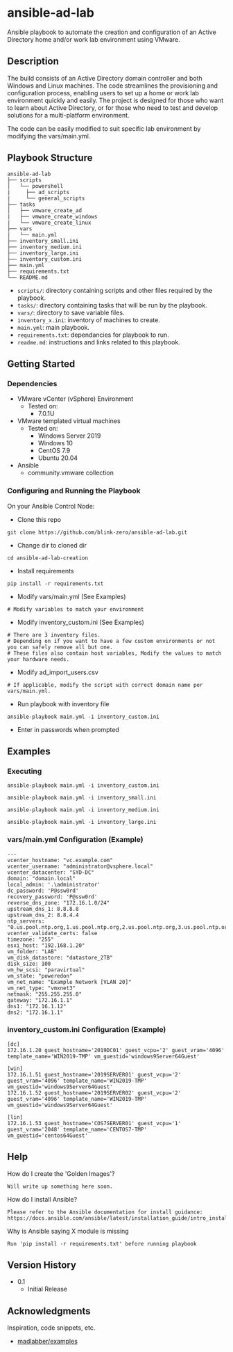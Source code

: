 # ansible-ad-lab

Ansible playbook to automate the creation and configuration of an Active Directory home and/or work lab environment using VMware. 

## Description

The build consists of an Active Directory domain controller and both Windows and Linux machines. The code streamlines the provisioning and configuration process, enabling users to set up a home or work lab environment quickly and easily. The project is designed for those who want to learn about Active Directory, or for those who need to test and develop solutions for a multi-platform environment. 

The code can be easily modified to suit specific lab environment by modifying the vars/main.yml.

## Playbook Structure

```
ansible-ad-lab
├── scripts
│   └── powershell
|     ├── ad_scripts
|     └── general_scripts
├── tasks
│   ├── vmware_create_ad
|   ├── vmware_create_windows
|   └── vmware_create_linux
├── vars
|   └── main.yml
├── inventory_small.ini
├── inventory_medium.ini
├── inventory_large.ini
├── inventory_custom.ini
├── main.yml
├── requirements.txt
└── README.md
```
- `scripts/`: directory containing scripts and other files required by the playbook.
- `tasks/`: directory containing tasks that will be run by the playbook.
- `vars/`: directory to save variable files.
- `inventory_x.ini`: inventory of machines to create.
- `main.yml`: main playbook.
- `requirements.txt`: dependancies for playbook to run.
- `readme.md`: instructions and links related to this playbook.

## Getting Started

### Dependencies

* VMware vCenter (vSphere) Environment
    * Tested on:
        * 7.0.1U
* VMware templated virtual machines
    * Tested on:
        * Windows Server 2019
        * Windows 10
        * CentOS 7.9
        * Ubuntu 20.04
* Ansible
    * community.vmware collection

### Configuring and Running the Playbook

On your Ansible Control Node:

* Clone this repo
```
git clone https://github.com/blink-zero/ansible-ad-lab.git
```
* Change dir to cloned dir
```
cd ansible-ad-lab-creation
```
* Install requirements
```
pip install -r requirements.txt
```
* Modify vars/main.yml (See Examples)
```
# Modify variables to match your environment
```
* Modify inventory_custom.ini (See Examples)
```
# There are 3 inventory files.
# Depending on if you want to have a few custom environments or not you can safely remove all but one.
# These files also contain host variables, Modify the values to match your hardware needs.
```
* Modify ad_import_users.csv
```
# If applicable, modify the script with correct domain name per vars/main.yml.
```
* Run playbook with inventory file
```
ansible-playbook main.yml -i inventory_custom.ini
```
* Enter in passwords when prompted


## Examples

### Executing

```
ansible-playbook main.yml -i inventory_custom.ini
```
```
ansible-playbook main.yml -i inventory_small.ini
```
```
ansible-playbook main.yml -i inventory_medium.ini
```
```
ansible-playbook main.yml -i inventory_large.ini
```

### vars/main.yml Configuration (Example)

```
---
vcenter_hostname: "vc.example.com"
vcenter_username: "administrator@vsphere.local"
vcenter_datacenter: "SYD-DC"
domain: "domain.local"
local_admin: '.\administrator'
dc_password: 'P@ssw0rd'
recovery_password: 'P@ssw0rd'
reverse_dns_zone: "172.16.1.0/24"
upstream_dns_1: 8.8.8.8
upstream_dns_2: 8.8.4.4
ntp_servers: "0.us.pool.ntp.org,1.us.pool.ntp.org,2.us.pool.ntp.org,3.us.pool.ntp.org"
vcenter_validate_certs: false
timezone: "255"
esxi_host: "192.168.1.20"
vm_folder: "LAB"
vm_disk_datastore: "datastore_2TB"
disk_size: 100
vm_hw_scsi: "paravirtual"
vm_state: "poweredon"
vm_net_name: "Example Network [VLAN 20]"
vm_net_type: "vmxnet3"
netmask: "255.255.255.0"
gateway: "172.16.1.1"
dns1: "172.16.1.12"
dns2: "172.16.1.1"
```

### inventory_custom.ini Configuration (Example)

```
[dc]
172.16.1.20 guest_hostname='2019DC01' guest_vcpu='2' guest_vram='4096' template_name='WIN2019-TMP' vm_guestid='windows9Server64Guest'

[win]
172.16.1.51 guest_hostname='2019SERVER01' guest_vcpu='2' guest_vram='4096' template_name='WIN2019-TMP' vm_guestid='windows9Server64Guest'
172.16.1.52 guest_hostname='2019SERVER02' guest_vcpu='2' guest_vram='4096' template_name='WIN2019-TMP' vm_guestid='windows9Server64Guest'

[lin]
172.16.1.53 guest_hostname='COS7SERVER01' guest_vcpu='1' guest_vram='2048' template_name='CENTOS7-TMP' vm_guestid='centos64Guest'
```

## Help

How do I create the 'Golden Images'?
```
Will write up something here soon.
```
How do I install Ansible?
```
Please refer to the Ansible documentation for install guidance: https://docs.ansible.com/ansible/latest/installation_guide/intro_installation.html
```
Why is Ansible saying X module is missing
```
Run 'pip install -r requirements.txt' before running playbook
```

## Version History

* 0.1
    * Initial Release

## Acknowledgments

Inspiration, code snippets, etc.
* [madlabber/examples](https://github.com/madlabber/examples)
